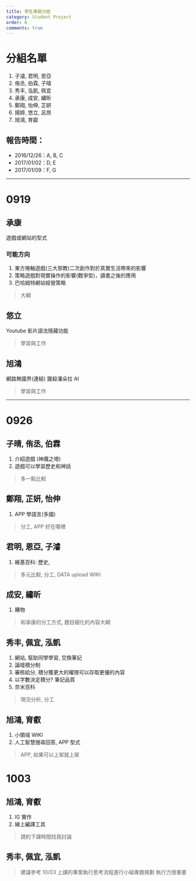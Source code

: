```yaml
---
title: 學生專題分組
category: Student Project
order: 0
comments: true
---
```


# 分組名單

1. 子濬, 君明, 恩亞
2. 侑丞, 伯霖, 子晴
3. 秀丰, 泓凱, 佩宜
4. 承康, 成安, 繡昕
5. 鄭翔, 怡伸, 芷妍
6. 揚婷, 悠立, 呂昂
7. 旭鴻, 育叡

## 報告時間：
+ 2016/12/26：A, B, C
+ 2017/01/02：D, E
+ 2017/01/09：F, G

---

# 0919

## 承康
遊戲或網站的型式

### 可能方向
1. 東方捲軸遊戲(三大邪教)二次創作對於真實生活帶來的影響
2. 策略遊戲對現實操作的影響(戰爭型)，讀書之後的應用
3. 巴哈姆特網站經營策略

> 大綱

## 悠立
Youtube 影片語法隱藏功能

> 學習與工作

## 旭鴻
網路無國界(連結)
獵殺潘朵拉
AI

> 學習與工作

---

# 0926

## 子晴, 侑丞, 伯霖
1. 介紹遊戲 (神魔之塔)
2. 遊戲可以學習歷史和神話

> 多一點比較

## 鄭翔, 芷妍, 怡伸
1. APP 學語言(多國)

> 分工, APP 好在哪裡

## 君明, 恩亞, 子濬
1. 維基百科: 歷史, 

> 多元比較, 分工, DATA upload WIKI

## 成安, 繡昕
1. 購物

> 和承康的分工方式, 題目細化的內容大綱

## 秀丰, 佩宜, 泓凱
1. 網站, 幫助同學學習, 交換筆記
2. 論壇積分制
3. 審核給分, 積分獲更大的權限可以存取更優的內容
4. 以字數決定積分? 筆記品質
5. 奈米百科

> 現況分析, 分工

## 旭鴻, 育叡
1. 小領域 WIKI
2. 人工智慧搜尋回答, APP 型式

> APP, 如果可以上架就上架

# 1003

## 旭鴻, 育叡
1. IG 實作
2. 線上編譯工具

> 請約下課時間找我討論

## 秀丰, 佩宜, 泓凱
> 建議參考 10/03 上課的專案執行思考流程進行小組專題規劃
> 執行力很重要

